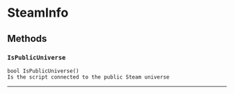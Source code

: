 # SteamInfo

## Methods

### `IsPublicUniverse`
```
bool IsPublicUniverse()
Is the script connected to the public Steam universe
```
------
